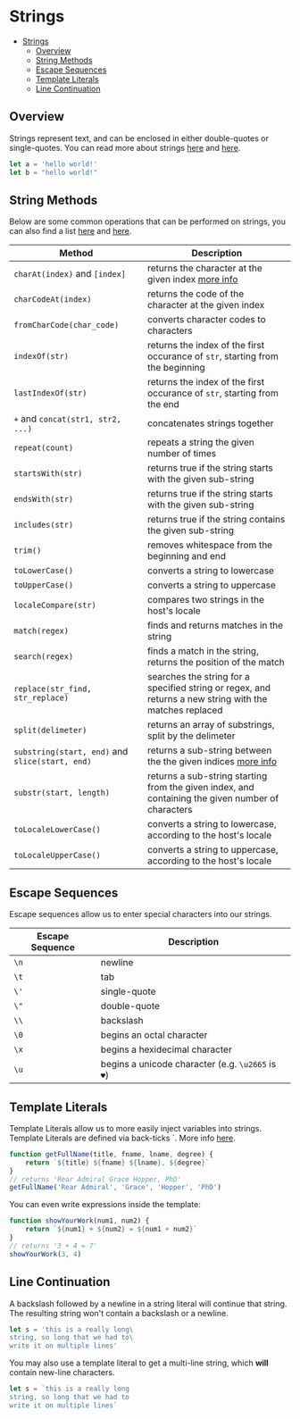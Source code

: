 
# Strings

- [Strings](#strings)
  - [Overview](#overview)
  - [String Methods](#string-methods)
  - [Escape Sequences](#escape-sequences)
  - [Template Literals](#template-literals)
  - [Line Continuation](#line-continuation)


## Overview

Strings represent text, and can be enclosed in either double-quotes or single-quotes. You can read more about strings [here](https://developer.mozilla.org/en-US/docs/Web/JavaScript/Reference/Global_Objects/String) and [here](https://www.w3schools.com/js/js_strings.asp).

```javascript
let a = 'hello world!'
let b = "hello world!"
```

## String Methods

Below are some common operations that can be performed on strings, you can also find a list [here](https://developer.mozilla.org/en-US/docs/Learn/JavaScript/First_steps/Useful_string_methods) and [here](https://www.w3schools.com/js/js_string_methods.asp).

|Method|Description|
|--- |--- |
|`charAt(index)` and `[index]`| returns the character at the given index [more info](https://stackoverflow.com/questions/5943726/string-charatx-or-stringx)|
|`charCodeAt(index)`| returns the code of the character at the given index |
|`fromCharCode(char_code)`| converts character codes to characters |
|`indexOf(str)`| returns the index of the first occurance of `str`, starting from the beginning|
|`lastIndexOf(str)`|returns the index of the first occurance of `str`, starting from the end|
|`+` and `concat(str1, str2, ...)`| concatenates strings together |
|`repeat(count)`|repeats a string the given number of times|
|`startsWith(str)`|returns true if the string starts with the given sub-string|
|`endsWith(str)`|returns true if the string starts with the given sub-string|
|`includes(str)`|returns true if the string contains the given sub-string|
|`trim()`|removes whitespace from the beginning and end|
|`toLowerCase()`|converts a string to lowercase|
|`toUpperCase()`|converts a string to uppercase|
|`localeCompare(str)`|compares two strings in the host's locale|
|`match(regex)`|finds and returns matches in the string|
|`search(regex)`|finds a match in the string, returns the position of the match|
|`replace(str_find, str_replace)`|searches the string for a specified string or regex, and returns a new string with the matches replaced|
|`split(delimeter)`|returns an array of substrings, split by the delimeter|
|`substring(start, end)` and `slice(start, end)`|returns a sub-string between the the given indices [more info](https://stackoverflow.com/questions/2243824/what-is-the-difference-between-string-slice-and-string-substring)|
|`substr(start, length)`|returns a sub-string starting from the given index, and containing the given number of characters|
|`toLocaleLowerCase()`|converts a string to lowercase, according to the host's locale|
|`toLocaleUpperCase()`|converts a string to uppercase, according to the host's locale|



## Escape Sequences

Escape sequences allow us to enter special characters into our strings.


| Escape Sequence | Description |
| --- | --- |
| `\n` | newline |
| `\t` | tab |
| `\'` | single-quote |
| `\"` | double-quote |
| `\\` | backslash |
| `\0` | begins an octal character |
| `\x` | begins a hexidecimal character |
| `\u` | begins a unicode character (e.g. `\u2665` is `♥`) |



## Template Literals

Template Literals allow us to more easily inject variables into strings. Template Literals are defined via back-ticks `. More info [here](https://developer.mozilla.org/en-US/docs/Web/JavaScript/Reference/Template_literals).


```javascript
function getFullName(title, fname, lname, degree) {
    return `${title} ${fname} ${lname}, ${degree}`
}
// returns 'Rear Admiral Grace Hopper, PhD'
getFullName('Rear Admiral', 'Grace', 'Hopper', 'PhD')
```

You can even write expressions inside the template:
```javascript
function showYourWork(num1, num2) {
    return `${num1} + ${num2} = ${num1 + num2}`
}
// returns '3 + 4 = 7'
showYourWork(3, 4)
```



## Line Continuation

A backslash followed by a newline in a string literal will continue that string. The resulting string won't contain a backslash or a newline.

```javascript
let s = 'this is a really long\
string, so long that we had to\
write it on multiple lines'
```

You may also use a template literal to get a multi-line string, which **will** contain new-line characters.

```javascript
let s = `this is a really long
string, so long that we had to
write it on multiple lines`
```
